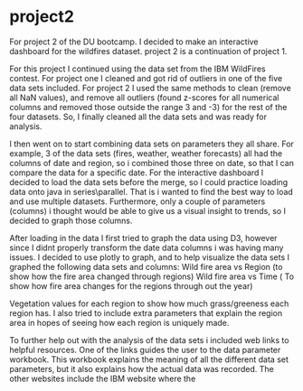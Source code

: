 # project2
For project 2 of the DU bootcamp. I decided to make an interactive dashboard for the wildfires dataset. 
project 2 is a continuation of project 1.

For this project I continued using the data set from the IBM WildFires contest. For project one I cleaned and got rid of 
outliers in one of the five data sets included. For project 2 I used the same methods to clean (remove all NaN values), 
and remove all outliers (found z-scores for all numerical columns and removed those outside the range 3 and -3) for the rest of the four datasets. So,
I finally cleaned all the data sets and was ready for analysis. 

I then went on to start combining data sets on parameters they all share. For example, 3 of the data sets (fires, weather, weather forecasts) all had the columns of date and region, so i combined those three on date, so that I can compare the data for a specific date. For the interactive dashboard I decided to load the data sets 
before the merge, so I could practice loading data onto java in series\parallel. That is i wanted to find the best way to load and use multiple datasets. Furthermore, only a couple of parameters (columns) i thought would be able to give us a visual insight to trends, so I decided to graph those columns.

After loading in the data I first tried to graph the data using D3, however since I didnt properly transform the date data columns i was having many issues.
I decided to use plotly to graph, and to help visualize the data sets I graphed the following data sets and columns:
  Wild fire area vs Region (to show how the fire area changed through regions)
  Wild fire area vs Time ( To show how fire area changes for the regions through out the year)
  
  Vegetation values for each region to show how much grass/greeness each region has. I also tried to include extra parameters that explain the region area in hopes
  of seeing how each region is uniquely made.
  
To further help out with the analysis of the data sets i included web links to helpful resources. One of the links guides the user to the data parameter workbook.
This workbook explains the meaning of all the different data set parameters, but it also explains how the actual data was recorded. The other websites include the IBM website
where the 









